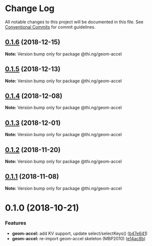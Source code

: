 # Change Log

All notable changes to this project will be documented in this file.
See [Conventional Commits](https://conventionalcommits.org) for commit guidelines.

## [0.1.6](https://github.com/thi-ng/umbrella/compare/@thi.ng/geom-accel@0.1.5...@thi.ng/geom-accel@0.1.6) (2018-12-15)

**Note:** Version bump only for package @thi.ng/geom-accel





## [0.1.5](https://github.com/thi-ng/umbrella/compare/@thi.ng/geom-accel@0.1.4...@thi.ng/geom-accel@0.1.5) (2018-12-13)

**Note:** Version bump only for package @thi.ng/geom-accel





## [0.1.4](https://github.com/thi-ng/umbrella/compare/@thi.ng/geom-accel@0.1.3...@thi.ng/geom-accel@0.1.4) (2018-12-08)

**Note:** Version bump only for package @thi.ng/geom-accel





## [0.1.3](https://github.com/thi-ng/umbrella/compare/@thi.ng/geom-accel@0.1.2...@thi.ng/geom-accel@0.1.3) (2018-12-01)

**Note:** Version bump only for package @thi.ng/geom-accel





## [0.1.2](https://github.com/thi-ng/umbrella/compare/@thi.ng/geom-accel@0.1.1...@thi.ng/geom-accel@0.1.2) (2018-11-20)

**Note:** Version bump only for package @thi.ng/geom-accel





## [0.1.1](https://github.com/thi-ng/umbrella/compare/@thi.ng/geom-accel@0.1.0...@thi.ng/geom-accel@0.1.1) (2018-11-08)

**Note:** Version bump only for package @thi.ng/geom-accel





# 0.1.0 (2018-10-21)


### Features

* **geom-accel:** add KV support, update select/selectKeys() ([b47e641](https://github.com/thi-ng/umbrella/commit/b47e641))
* **geom-accel:** re-import geom-accel skeleton (MBP2010) ([e14ac8b](https://github.com/thi-ng/umbrella/commit/e14ac8b))
